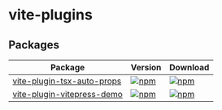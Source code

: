 # vite-plugins

## Packages

| Package                                                   | Version | Download |
|-----------------------------------------------------------| ------- |  ------- |
| [vite-plugin-tsx-auto-props](./packages/tsx-auto-props)   | [![npm](https://img.shields.io/npm/v/vite-plugin-tsx-auto-props)](https://www.npmjs.com/package/vite-plugin-imp) | [![npm](https://img.shields.io/npm/dm/vite-plugin-tsx-auto-props)](https://www.npmjs.com/package/vite-plugin-imp) |
| [vite-plugin-vitepress-demo](./packages/vitepress-demo) | [![npm](https://img.shields.io/npm/v/vite-plugin-vitepress-demo)](https://www.npmjs.com/package/vite-plugin-html) | [![npm](https://img.shields.io/npm/dm/vite-plugin-vitepress-demo)](https://www.npmjs.com/package/vite-plugin-html) |

